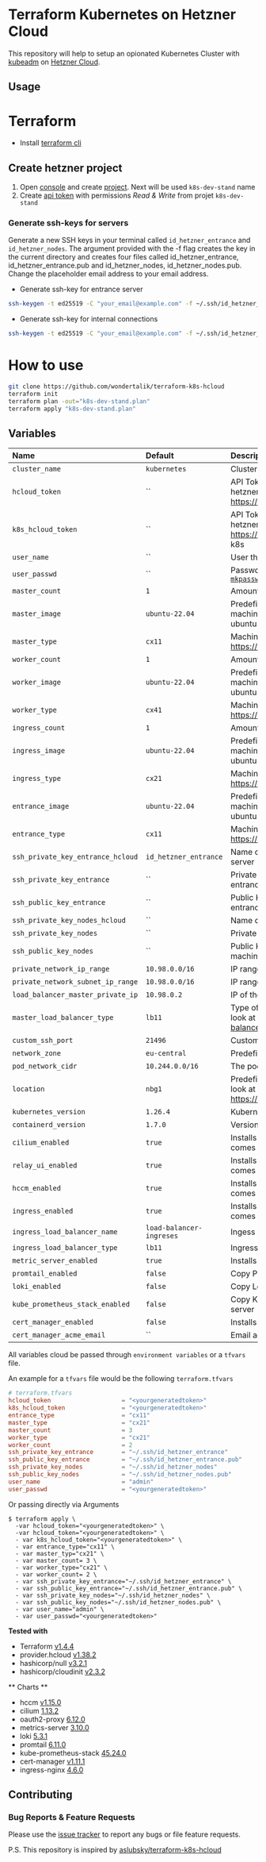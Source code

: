 # Terraform Kubernetes on Hetzner Cloud

This repository will help to setup an opionated Kubernetes Cluster with [kubeadm](https://kubernetes.io/docs/setup/independent/create-cluster-kubeadm/) on [Hetzner Cloud](https://www.hetzner.com/cloud?country=us).

## Usage

# Terraform

- Install [terraform cli](https://developer.hashicorp.com/terraform/tutorials/aws-get-started/install-cli)

## Create hetzner project

1. Open [console](https://console.hetzner.cloud) and create [project](https://docs.hetzner.com/cloud/general/faq). Next will be used  `k8s-dev-stand` name
2. Create [api token](https://docs.hetzner.com/cloud/api/getting-started/generating-api-token) with permissions *Read & Write* from projet `k8s-dev-stand`

### Generate ssh-keys for servers

Generate a new SSH keys in your terminal called `id_hetzner_entrance` and `id_hetzner_nodes`. The argument provided with the -f flag creates the key in the current directory and creates four files called id_hetzner_entrance, id_hetzner_entrance.pub and id_hetzner_nodes, id_hetzner_nodes.pub. Change the placeholder email address to your email address.

- Generate ssh-key for entrance server

```sh
ssh-keygen -t ed25519 -C "your_email@example.com" -f ~/.ssh/id_hetzner_entrance
```

- Generate ssh-key for internal connections

```sh
ssh-keygen -t ed25519 -C "your_email@example.com" -f ~/.ssh/id_hetzner_nodes
```




# How to use

```sh
git clone https://github.com/wondertalik/terraform-k8s-hcloud
terraform init
terraform plan -out="k8s-dev-stand.plan"
terraform apply "k8s-dev-stand.plan"
```

## Variables

| Name                              | Default                  | Description                                                                                                                                              | Required |
| :-------------------------------- | :----------------------- | :------------------------------------------------------------------------------------------------------------------------------------------------------- | :------: |
| `cluster_name`                    | `kubernetes`             | Cluster name                                                                                                                                             |    No    |
| `hcloud_token`                    | ``                       | API Token that will be generated through your hetzner cloud project https://console.hetzner.cloud/projects                                               |   Yes    |
| `k8s_hcloud_token`                | ``                       | API Token that will be generated through your hetzner cloud project https://console.hetzner.cloud/projects, used by k8s                                  |   Yes    |
| `user_name`                       | ``                       | User that wil be created in all nodes                                                                                                                    |   Yes    |
| `user_passwd`                     | ``                       | Password hash `` for new user created by [`mkpasswd --method=SHA-512 --rounds=4096`](https://cloudinit.readthedocs.io/en/latest/reference/examples.html) |   Yes    |
| `master_count`                    | `1`                      | Amount of masters that will be created                                                                                                                   |    No    |
| `master_image`                    | `ubuntu-22.04`           | Predefined Image that will be used to spin up the machines (Currently supported: ubuntu-22.04, ubuntu-20.04, ubuntu-18.04)                               |    No    |
| `master_type`                     | `cx11`                   | Machine type for more types have a look at https://www.hetzner.de/cloud                                                                                  |    No    |
| `worker_count`                    | `1`                      | Amount of workers that will be created                                                                                                                   |    No    |
| `worker_image`                    | `ubuntu-22.04`           | Predefined Image that will be used to spin up the machines (Currently supported: ubuntu-22.04, ubuntu-20.04, ubuntu-18.04)                               |    No    |
| `worker_type`                     | `cx41`                   | Machine type for more types have a look at https://www.hetzner.de/cloud                                                                                  |    No    |
| `ingress_count`                   | `1`                      | Amount of ingress-nginx that will be created                                                                                                             |    No    |
| `ingress_image`                   | `ubuntu-22.04`           | Predefined Image that will be used to spin up the machines (Currently supported: ubuntu-22.04, ubuntu-20.04, ubuntu-18.04)                               |    No    |
| `ingress_type`                    | `cx21`                   | Machine type for more types have a look at https://www.hetzner.de/cloud                                                                                  |    No    |
| `entrance_image`                  | `ubuntu-22.04`           | Predefined Image that will be used to spin up the machines (Currently supported: ubuntu-22.04, ubuntu-20.04, ubuntu-18.04)                               |    No    |
| `entrance_type`                   | `cx11`                   | Machine type for more types have a look at https://www.hetzner.de/cloud                                                                                  |    No    |
| `ssh_private_key_entrance_hcloud` | `id_hetzner_entrance`    | Name of the ssh key in hcloud for entrance server                                                                                                        |    No    |
| `ssh_private_key_entrance`        | ``                       | Private Key to authorized the access for the entrance server                                                                                             |   Yes    |
| `ssh_public_key_entrance`         | ``                       | Public Key to authorized the access for the entrance server                                                                                              |   Yes    |
| `ssh_private_key_nodes_hcloud`    | ``                       | Name of the ssh key in hcloud for the machines                                                                                                           |    No    |
| `ssh_private_key_nodes`           | ``                       | Private Key to access the machines                                                                                                                       |   Yes    |
| `ssh_public_key_nodes`            | ``                       | Public Key to authorized the access for the machines                                                                                                     |   Yes    |
| `private_network_ip_range`        | `10.98.0.0/16`           | IP range of private network                                                                                                                              |    No    |
| `private_network_subnet_ip_range` | `10.98.0.0/16`           | IP range of private sub network                                                                                                                          |    No    |
| `load_balancer_master_private_ip` | `10.98.0.2`              | IP of the master load balancer                                                                                                                           |    No    |
| `master_load_balancer_type`       | `lb11`                   | Type of the loadbalancer, for more type have a look at https://docs.hetzner.com/cloud/load-balancers/overview                                            |    No    |
| `custom_ssh_port`                 | `21496`                  | Custom ssh port for open ssh server                                                                                                                      |    No    |
| `network_zone`                    | `eu-central`             | Predefined network zone                                                                                                                                  |    No    |
| `pod_network_cidr`                | `10.244.0.0/16`          | The pod IPs that was created at installation time                                                                                                        |    No    |
| `location`                        | `nbg1`                   | Predefined location, for more locations have a look at https://docs.hetzner.com/cloud/general/locations                                                  |    No    |
| `kubernetes_version`              | `1.26.4`                 | Kubernetes version that will be installed                                                                                                                |    No    |
| `containerd_version`              | `1.7.0`                  | Version of containerd (container runtimes)                                                                                                               |    No    |
| `cilium_enabled`                  | `true`                   | Installs Cilium Network Provider after the master comes up                                                                                               |    No    |
| `relay_ui_enabled`                | `true`                   | Installs Ingress-Nginx after the ingress nodes comes up                                                                                                  |    No    |
| `hccm_enabled`                    | `true`                   | Installs Hetzner Cloud Provider after the master comes up                                                                                                |    No    |
| `ingress_enabled`                 | `true`                   | Installs Ingress-Nginx after the ingress nodes comes up                                                                                                  |    No    |
| `ingress_load_balancer_name`      | `load-balancer-ingreses` | Ingess load balancer name                                                                                                                                |    No    |
| `ingress_load_balancer_type`      | `lb11`                   | Ingress load balancer type                                                                                                                               |    No    |
| `metric_server_enabled`           | `true`                   | Installs Metrics Server after the master comes up                                                                                                        |    No    |
| `promtail_enabled`                | `false`                  | Copy Promtail chart to entrance server                                                                                                                   |    No    |
| `loki_enabled`                    | `false`                  | Copy Loki chart to entrance server                                                                                                                       |    No    |
| `kube_prometheus_stack_enabled`   | `false`                  | Copy Kube Prometheus Stack chart to entrance server                                                                                                      |    No    |
| `cert_manager_enabled`            | `false`                  | Installs Cert Manager after the master comes up                                                                                                          |    No    |
| `cert_manager_acme_email`         | ``                       | Email address used for ACME registration                                                                                                                 |    No    |

All variables cloud be passed through `environment variables` or a `tfvars` file.

An example for a `tfvars` file would be the following `terraform.tfvars`

```toml
# terraform.tfvars
hcloud_token                    = "<yourgeneratedtoken>"
k8s_hcloud_token                = "<yourgeneratedtoken>"
entrance_type                   = "cx11"
master_type                     = "cx21"
master_count                    = 3
worker_type                     = "cx21"
worker_count                    = 2
ssh_private_key_entrance        = "~/.ssh/id_hetzner_entrance"
ssh_public_key_entrance         = "~/.ssh/id_hetzner_entrance.pub"
ssh_private_key_nodes           = "~/.ssh/id_hetzner_nodes"
ssh_public_key_nodes            = "~/.ssh/id_hetzner_nodes.pub"
user_name                       = "admin"
user_passwd                     = "<yourgeneratedtoken>"
```

Or passing directly via Arguments

```console
$ terraform apply \
  -var hcloud_token="<yourgeneratedtoken>" \
  -var hcloud_token="<yourgeneratedtoken>" \
  - var k8s_hcloud_token="<yourgeneratedtoken>" \
  - var entrance_type="cx11" \
  - var master_typ="cx21" \
  - var master_count= 3 \
  - var worker_type="cx21" \
  - var worker_count= 2 \
  - var ssh_private_key_entrance="~/.ssh/id_hetzner_entrance" \
  - var ssh_public_key_entrance="~/.ssh/id_hetzner_entrance.pub" \
  - var ssh_private_key_nodes="~/.ssh/id_hetzner_nodes" \
  - var ssh_public_key_nodes="~/.ssh/id_hetzner_nodes.pub" \
  - var user_name="admin" \
  - var user_passwd="<yourgeneratedtoken>"
```

**Tested with**

- Terraform [v1.4.4](https://github.com/hashicorp/terraform/tree/v1.4.4)
- provider.hcloud [v1.38.2](https://github.com/terraform-providers/terraform-provider-hcloud)
- hashicorp/null [v3.2.1](https://github.com/terraform-providers/terraform-provider-hcloud)
- hashicorp/cloudinit [v2.3.2](https://registry.terraform.io/providers/hashicorp/cloudinit)

** Charts **
- hccm [v1.15.0](https://github.com/hetznercloud/hcloud-cloud-controller-manager/blob/main/chart/README.md)
- cilium [1.13.2](https://artifacthub.io/packages/helm/cilium/cilium)
- oauth2-proxy [6.12.0](https://artifacthub.io/packages/helm/oauth2-proxy/oauth2-proxy)
- metrics-server [3.10.0](https://artifacthub.io/packages/helm/metrics-server/metrics-server)
- loki [5.3.1](https://artifacthub.io/packages/helm/grafana/loki)
- promtail [6.11.0](https://artifacthub.io/packages/helm/grafana/promtail)
- kube-prometheus-stack [45.24.0](https://artifacthub.io/packages/helm/prometheus-community/kube-prometheus-stack)
- cert-manager [v1.11.1](https://artifacthub.io/packages/helm/cert-manager/cert-manager)
- ingress-nginx [4.6.0](https://kubernetes.github.io/ingress-nginx/deploy/#quick-start)

## Contributing

### Bug Reports & Feature Requests

Please use the [issue tracker](https://github.com/wondertalik/terraform-k8s-hcloud/issues) to report any bugs or file feature requests.

P.S. This repository is inspired by [aslubsky/terraform-k8s-hcloud](https://github.com/aslubsky/terraform-k8s-hcloud)
